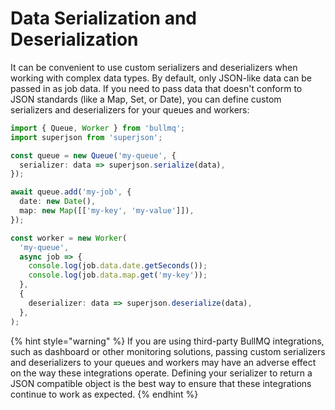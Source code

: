 # Data Serialization and Deserialization

It can be convenient to use custom serializers and deserializers when working with complex data types. By default, only JSON-like data can be passed in as job data. If you need to pass data that doesn't conform to JSON standards (like a Map, Set, or Date), you can define custom serializers and deserializers for your queues and workers:

```typescript
import { Queue, Worker } from 'bullmq';
import superjson from 'superjson';

const queue = new Queue('my-queue', {
  serializer: data => superjson.serialize(data),
});

await queue.add('my-job', {
  date: new Date(),
  map: new Map([['my-key', 'my-value']]),
});

const worker = new Worker(
  'my-queue',
  async job => {
    console.log(job.data.date.getSeconds());
    console.log(job.data.map.get('my-key'));
  },
  {
    deserializer: data => superjson.deserialize(data),
  },
);
```

{% hint style="warning" %}
If you are using third-party BullMQ integrations, such as dashboard or other monitoring solutions, passing custom serializers and deserializers to your queues and workers may have an adverse effect on the way these integrations operate. Defining your serializer to return a JSON compatible object is the best way to ensure that these integrations continue to work as expected.
{% endhint %}

